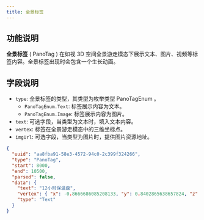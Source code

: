 ```yaml
---
title: 全景标签
---
```


## 功能说明
**全景标签** ( PanoTag ) 在如视 3D 空间全景游走模态下展示文本、图片、视频等标签内容。全景标签出现时会包含一个生长动画。

<!-- ## 效果展示 -->

## 字段说明
- `type`: 全景标签的类型，其类型为枚举类型 PanoTagEnum 。
  - `PanoTagEnum.Text`: 标签展示内容为文本。
  - `PanoTagEnum.Image`: 标签展示内容为图片。
- `text`: 可选字段，当类型为文本时，填入文本内容。
- `vertex`: 标签在全景游走模态中的三维坐标点。
- `imgUrl`: 可选字段，当类型为图片时，提供图片资源地址。

```json title="全景标签类型数据样例"
{
  "uuid": "aa8fba91-58e3-4572-94c0-2c399f324266",
  "type": "PanoTag",
  "start": 8000,
  "end": 10500,
  "parsed": false,
  "data": {
    "text": "12小时保温盘",
    "vertex": { "x": -0.8666686085208133, "y": 0.8402865638657824, "z": -3.817708370830488 },
    "type": "Text"
  }
}
```
